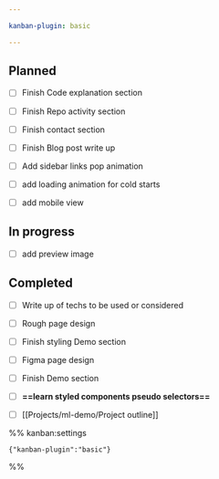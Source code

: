 ```yaml
---

kanban-plugin: basic

---
```


## Planned

- [ ] Finish Code explanation section
- [ ] Finish Repo activity section
- [ ] Finish contact section
- [ ] Finish Blog post write up
- [ ] Add sidebar links pop animation
- [ ] add loading animation for cold starts
- [ ] add mobile view


## In progress

- [ ] add preview image


## Completed

- [ ] Write up of techs to be used or considered
- [ ] Rough page design
- [ ] Finish styling Demo section
- [ ] Figma page design
- [ ] Finish Demo section
- [ ] **==learn styled components pseudo selectors==**
- [ ] [[Projects/ml-demo/Project outline]]




%% kanban:settings
```
{"kanban-plugin":"basic"}
```
%%